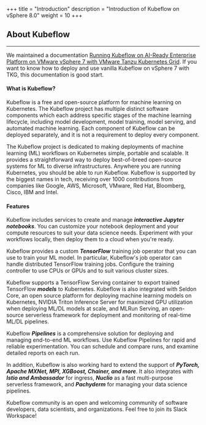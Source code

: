 +++
title = "Introduction"
description = "Introduction of Kubeflow on vSphere 8.0"
weight = 10
+++


## About Kubeflow
---

We maintained a documentation [Running Kubeflow on AI-Ready Enterprise Platform on VMware vSphere 7 with VMware Tanzu Kubernetes Grid](https://core.vmware.com/aiml-solutions). If you want to know how to deploy and use vanilla Kubeflow on vSphere 7 with TKG, this documentation is good start.

#### **What is Kubeflow?** ####
Kubeflow is a free and open-source platform for machine learning on Kubernetes. The Kubeflow project has multiple distinct software components which each address specific stages of the machine learning lifecycle, including model development, model training, model serving, and automated machine learning. Each component of Kubeflow can be deployed separately, and it is not a requirement to deploy every component.

The Kubeflow project is dedicated to making deployments of machine learning (ML) workflows on Kubernetes simple, portable and scalable. It provides a straightforward way to deploy best-of-breed open-source systems for ML to diverse infrastructures. Anywhere you are running Kubernetes, you should be able to run Kubeflow. Kubeflow is supported by the biggest names in tech, receiving over 1000 contributions from companies like Google, AWS, Microsoft, VMware, Red Hat, Bloomberg, Cisco, IBM and Intel.

#### **Features** ####
Kubeflow includes services to create and manage ***interactive Jupyter notebooks***. You can customize your notebook deployment and your compute resources to suit your data science needs. Experiment with your workflows locally, then deploy them to a cloud when you're ready. 

Kubeflow provides a custom ***TensorFlow*** training job operator that you can use to train your ML model. In particular, Kubeflow's job operator can handle distributed TensorFlow training jobs. Configure the training controller to use CPUs or GPUs and to suit various cluster sizes. 

Kubeflow supports a TensorFlow Serving container to export trained TensorFlow ***models*** to Kubernetes. Kubeflow is also integrated with Seldon Core, an open source platform for deploying machine learning models on Kubernetes, NVIDIA Triton Inference Server for maximized GPU utilization when deploying ML/DL models at scale, and MLRun Serving, an open-source serverless framework for deployment and monitoring of real-time ML/DL pipelines. 

Kubeflow ***Pipelines*** is a comprehensive solution for deploying and managing end-to-end ML workflows. Use Kubeflow Pipelines for rapid and reliable experimentation. You can schedule and compare runs, and examine detailed reports on each run. 

In addition, Kubeflow is also working hard to extend the support of ***PyTorch, Apache MXNet, MPI, XGBoost, Chainer, and more***. It also integrates with ***Istio and Ambassador*** for ingress, ***Nuclio*** as a fast multi-purpose serverless framework, and ***Pachyderm*** for managing your data science pipelines. 

Kubeflow community is an open and welcoming community of software developers, data scientists, and organizations. Feel free to join its Slack Workspace! 
